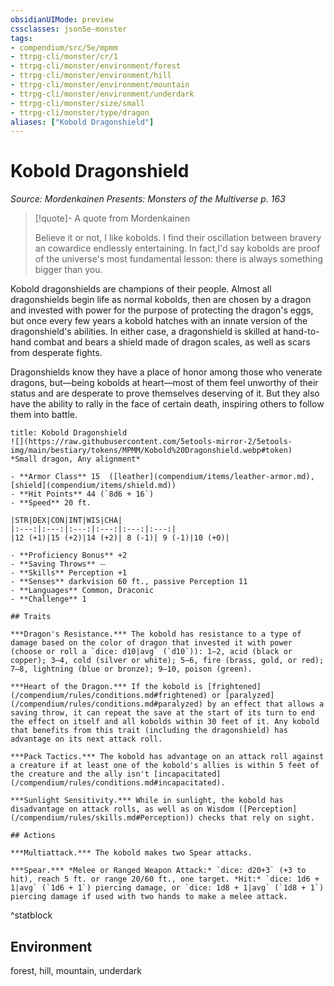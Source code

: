 ```yaml
---
obsidianUIMode: preview
cssclasses: json5e-monster
tags:
- compendium/src/5e/mpmm
- ttrpg-cli/monster/cr/1
- ttrpg-cli/monster/environment/forest
- ttrpg-cli/monster/environment/hill
- ttrpg-cli/monster/environment/mountain
- ttrpg-cli/monster/environment/underdark
- ttrpg-cli/monster/size/small
- ttrpg-cli/monster/type/dragon
aliases: ["Kobold Dragonshield"]
---
```

# Kobold Dragonshield
*Source: Mordenkainen Presents: Monsters of the Multiverse p. 163*  

> [!quote]- A quote from Mordenkainen  
> 
> Believe it or not, I like kobolds. I find their oscillation between bravery an cowardice endlessly entertaining. In fact,I'd say kobolds are proof of the universe's most fundamental lesson: there is always something bigger than you.

Kobold dragonshields are champions of their people. Almost all dragonshields begin life as normal kobolds, then are chosen by a dragon and invested with power for the purpose of protecting the dragon's eggs, but once every few years a kobold hatches with an innate version of the dragonshield's abilities. In either case, a dragonshield is skilled at hand-to-hand combat and bears a shield made of dragon scales, as well as scars from desperate fights.

Dragonshields know they have a place of honor among those who venerate dragons, but—being kobolds at heart—most of them feel unworthy of their status and are desperate to prove themselves deserving of it. But they also have the ability to rally in the face of certain death, inspiring others to follow them into battle.

```ad-statblock
title: Kobold Dragonshield
![](https://raw.githubusercontent.com/5etools-mirror-2/5etools-img/main/bestiary/tokens/MPMM/Kobold%20Dragonshield.webp#token)
*Small dragon, Any alignment*

- **Armor Class** 15  ([leather](compendium/items/leather-armor.md), [shield](compendium/items/shield.md))
- **Hit Points** 44 (`8d6 + 16`)
- **Speed** 20 ft.

|STR|DEX|CON|INT|WIS|CHA|
|:---:|:---:|:---:|:---:|:---:|:---:|
|12 (+1)|15 (+2)|14 (+2)| 8 (-1)| 9 (-1)|10 (+0)|

- **Proficiency Bonus** +2
- **Saving Throws** ⏤
- **Skills** Perception +1
- **Senses** darkvision 60 ft., passive Perception 11
- **Languages** Common, Draconic
- **Challenge** 1

## Traits

***Dragon's Resistance.*** The kobold has resistance to a type of damage based on the color of dragon that invested it with power (choose or roll a `dice: d10|avg` (`d10`)): 1–2, acid (black or copper); 3–4, cold (silver or white); 5–6, fire (brass, gold, or red); 7–8, lightning (blue or bronze); 9–10, poison (green).

***Heart of the Dragon.*** If the kobold is [frightened](/compendium/rules/conditions.md#frightened) or [paralyzed](/compendium/rules/conditions.md#paralyzed) by an effect that allows a saving throw, it can repeat the save at the start of its turn to end the effect on itself and all kobolds within 30 feet of it. Any kobold that benefits from this trait (including the dragonshield) has advantage on its next attack roll.

***Pack Tactics.*** The kobold has advantage on an attack roll against a creature if at least one of the kobold's allies is within 5 feet of the creature and the ally isn't [incapacitated](/compendium/rules/conditions.md#incapacitated).

***Sunlight Sensitivity.*** While in sunlight, the kobold has disadvantage on attack rolls, as well as on Wisdom ([Perception](/compendium/rules/skills.md#Perception)) checks that rely on sight.

## Actions

***Multiattack.*** The kobold makes two Spear attacks.

***Spear.*** *Melee or Ranged Weapon Attack:* `dice: d20+3` (+3 to hit), reach 5 ft. or range 20/60 ft., one target. *Hit:* `dice: 1d6 + 1|avg` (`1d6 + 1`) piercing damage, or `dice: 1d8 + 1|avg` (`1d8 + 1`) piercing damage if used with two hands to make a melee attack.
```
^statblock

## Environment

forest, hill, mountain, underdark